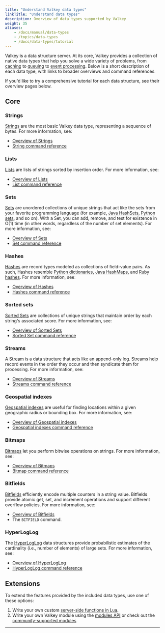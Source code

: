 ```yaml
---
title: "Understand Valkey data types"
linkTitle: "Understand data types"
description: Overview of data types supported by Valkey
weight: 35
aliases:
    - /docs/manual/data-types
    - /topics/data-types
    - /docs/data-types/tutorial
---
```


Valkey is a data structure server.
At its core, Valkey provides a collection of native data types that help you solve a wide variety of problems, from [caching](/docs/manual/client-side-caching/) to [queuing](/docs/data-types/lists/) to [event processing](/docs/data-types/streams/).
Below is a short description of each data type, with links to broader overviews and command references.

If you'd like to try a comprehensive tutorial for each data structure, see their overview pages below.


## Core

### Strings 

[Strings](/docs/data-types/strings) are the most basic Valkey data type, representing a sequence of bytes.
For more information, see:

* [Overview of Strings](/docs/data-types/strings/)
* [String command reference](/commands/?group=string)

### Lists

[Lists](/docs/data-types/lists) are lists of strings sorted by insertion order.
For more information, see:

* [Overview of Lists](/docs/data-types/lists/)
* [List command reference](/commands/?group=list)

### Sets

[Sets](/docs/data-types/sets) are unordered collections of unique strings that act like the sets from your favorite programming language (for example, [Java HashSets](https://docs.oracle.com/javase/7/docs/api/java/util/HashSet.html), [Python sets](https://docs.python.org/3.10/library/stdtypes.html#set-types-set-frozenset), and so on).
With a Set, you can add, remove, and test for existence in O(1) time (in other words, regardless of the number of set elements).
For more information, see:

* [Overview of Sets](/docs/data-types/sets/)
* [Set command reference](/commands/?group=set)

### Hashes

[Hashes](/docs/data-types/hashes) are record types modeled as collections of field-value pairs.
As such, Hashes resemble [Python dictionaries](https://docs.python.org/3/tutorial/datastructures.html#dictionaries), [Java HashMaps](https://docs.oracle.com/javase/8/docs/api/java/util/HashMap.html), and [Ruby hashes](https://ruby-doc.org/core-3.1.2/Hash.html).
For more information, see:

* [Overview of Hashes](/docs/data-types/hashes/)
* [Hashes command reference](/commands/?group=hash)

### Sorted sets

[Sorted Sets](/docs/data-types/sorted-sets) are collections of unique strings that maintain order by each string's associated score.
For more information, see:

* [Overview of Sorted Sets](/docs/data-types/sorted-sets)
* [Sorted Set command reference](/commands/?group=sorted-set)

### Streams

A [Stream](/docs/data-types/streams) is a data structure that acts like an append-only log.
Streams help record events in the order they occur and then syndicate them for processing.
For more information, see:

* [Overview of Streams](/docs/data-types/streams)
* [Streams command reference](/commands/?group=stream)

### Geospatial indexes

[Geospatial indexes](/docs/data-types/geospatial) are useful for finding locations within a given geographic radius or bounding box.
For more information, see:

* [Overview of Geospatial indexes](/docs/data-types/geospatial/)
* [Geospatial indexes command reference](/commands/?group=geo)

### Bitmaps

[Bitmaps](/docs/data-types/bitmaps/) let you perform bitwise operations on strings. 
For more information, see:

* [Overview of Bitmaps](/docs/data-types/bitmaps/)
* [Bitmap command reference](/commands/?group=bitmap)

### Bitfields

[Bitfields](/docs/data-types/bitfields/) efficiently encode multiple counters in a string value.
Bitfields provide atomic get, set, and increment operations and support different overflow policies.
For more information, see:

* [Overview of Bitfields](/docs/data-types/bitfields/)
* The `BITFIELD` command.

### HyperLogLog

The [HyperLogLog](/docs/data-types/hyperloglogs) data structures provide probabilistic estimates of the cardinality (i.e., number of elements) of large sets. For more information, see:

* [Overview of HyperLogLog](/docs/data-types/hyperloglogs)
* [HyperLogLog command reference](/commands/?group=hyperloglog)

## Extensions

To extend the features provided by the included data types, use one of these options:

1. Write your own custom [server-side functions in Lua](/docs/manual/programmability/).
1. Write your own Valkey module using the [modules API](/docs/reference/modules/) or check out the [community-supported modules](/docs/modules/).

<hr>
